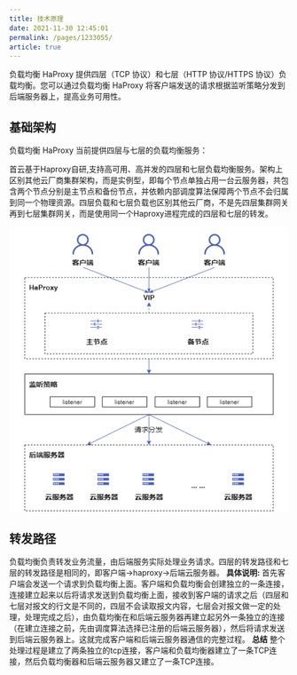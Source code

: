 ```yaml
---
title: 技术原理
date: 2021-11-30 12:45:01
permalink: /pages/1233055/
article: true
---
```


负载均衡 HaProxy 提供四层（TCP 协议）和七层（HTTP 协议/HTTPS 协议）负载均衡。您可以通过负载均衡 HaProxy 将客户端发送的请求根据监听策略分发到后端服务器上，提高业务可用性。

## 基础架构

负载均衡 HaProxy 当前提供四层与七层的负载均衡服务：

首云基于Haproxy自研,支持高可用、高并发的四层和七层负载均衡服务。架构上区别其他云厂商集群架构，而是实例型，即每个节点单独占用一台云服务器，共包含两个节点分别是主节点和备份节点，并依赖内部调度算法保障两个节点不会归属到同一个物理资源。四层负载和七层负载也区别其他云厂商，不是先四层集群网关再到七层集群网关，而是使用同一个Haproxy进程完成的四层和七层的转发。

![基础架构](../pic/arch.png)

## 转发路径

负载均衡负责转发业务流量，由后端服务实际处理业务请求。四层的转发路径和七层的转发路径是相同的，即客户端->haproxy->后端云服务器。
**具体说明:**
首先客户端会发送一个请求到负载均衡上面。客户端和负载均衡会创建独立的一条连接，连接建立起来以后将请求发送到负载均衡上面，接收到客户端的请求之后（四层和七层对报文的行文是不同的，四层不会读取报文内容，七层会对报文做一定的处理，处理完成之后），由负载均衡在和后端云服务器再建立起另外一条独立的连接（在建立连接之前，先由调度算法选择已注册的后端云服务器），然后将请求发送到后端云服务器上。这就完成客户端和后端云服务器通信的完整过程。
**总结**
整个处理过程是建立了两条独立的tcp连接，客户端和负载均衡器建立了一条TCP连接，然后负载均衡器和后端云服务器又建立了一条TCP连接。